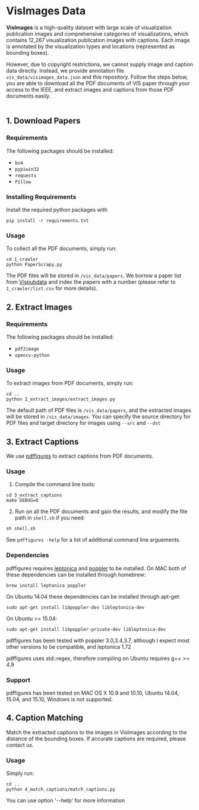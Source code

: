 # VisImages Data

<b>VisImages</b> is a high-quality dataset with large scale of visualization publication images and comprehensive categories 
of visualizations, which contains 12,267 visualization publication images with captions. Each image is annotated by the 
visualization types and locations (represented as bounding boxes).<br>

However, due to copyright restrictions, we cannot supply image and caption data directly. Instead, we provide annotation 
file `vis_data/visimages_data.json` and this repository. 
Follow the steps below, you are able to download all the PDF documents of VIS paper through your access to the IEEE, and extract images and captions from those PDF documents easily.<br>
<br>

## 1. Download Papers
### Requirements
The following packages should be installed:
* `bs4`
* `pypiwin32`
* `requests`
* `Pillow`

### Installing Requirements
Install the required python packages with
```
pip install -r requirements.txt
```

### Usage
To collect all the PDF documents, simply run:<br>
```
cd 1_crawler
python PaperScrapy.py
```
The PDF files will be stored in `/vis_data/papers`. We borrow a paper list from [Vispubdata](https://sites.google.com/site/vispubdata/home) and index the papers with a number (please refer to `1_crawler/list.csv` for more details).

## 2. Extract Images
### Requirements
The following packages should be installed:
* `pdf2image`
* `opencv-python`

### Usage
To extract images from PDF documents, simply run:<br>
```
cd ..
python 2_extract_images/extract_images.py
```
The default path of PDF files is `/vis_data/papers`, and the extracted images will be stored in `/vis_data/images`.
You can specify the source directory for PDF files and target directory for images using `--src` and `--dst`
<br>

## 3. Extract Captions
We use [pdffigures](http://pdffigures.allenai.org/) to extract captions from PDF documents.

### Usage

1. Compile the command line tools:

```
cd 3_extract_captions
make DEBUG=0
```

2. Run on all the PDF documents and gain the results, and modify the file path in `shell.sh` if you need:

```
sh shell.sh
```

See ```pdffigures -help``` for a list of additional command line arguements.

### Dependencies
pdffigures requires [leptonica](http://www.leptonica.com/) and [poppler](http://poppler.freedesktop.org/) to be installed.
On MAC both of these dependencies can be installed through homebrew:

```
brew install leptonica poppler
```

On Ubuntu 14.04 these dependencies can be installed through apt-get:

```
sudo apt-get install libpoppler-dev libleptonica-dev
```

On Ubuntu >= 15.04:

```
sudo apt-get install libpoppler-private-dev libleptonica-dev
```

pdffigures has been tested with poppler 3.0,3.4,3.7, although I expect most other versions to be compatible, and leptonica 1.72

pdffigures uses std::regex, therefore compiling on Ubuntu requires g++ >= 4.9

### Support
pdffigures has been tested on MAC OS X 10.9 and 10.10, Ubuntu 14.04, 15.04, and 15.10, Windows is not supported.
<br>

## 4. Caption Matching
Match the extracted captions to the images in VisImages according to the distance of the bounding boxes. If accurate captions are required, please contact us.

### Usage
Simply run:
```
cd ..
python 4_match_captions/match_captions.py
```
You can use option '--help' for more information


